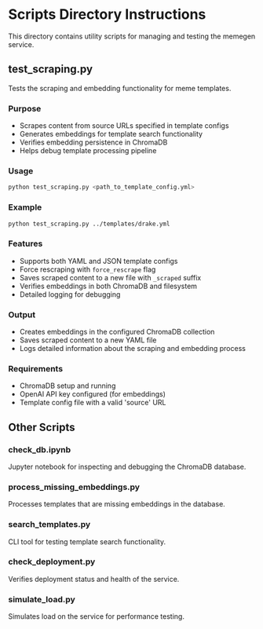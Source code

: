 # Scripts Directory Instructions

This directory contains utility scripts for managing and testing the memegen service.

## test_scraping.py

Tests the scraping and embedding functionality for meme templates.

### Purpose
- Scrapes content from source URLs specified in template configs
- Generates embeddings for template search functionality
- Verifies embedding persistence in ChromaDB
- Helps debug template processing pipeline

### Usage
```bash
python test_scraping.py <path_to_template_config.yml>
```

### Example
```bash
python test_scraping.py ../templates/drake.yml
```

### Features
- Supports both YAML and JSON template configs
- Force rescraping with `force_rescrape` flag
- Saves scraped content to a new file with `_scraped` suffix
- Verifies embeddings in both ChromaDB and filesystem
- Detailed logging for debugging

### Output
- Creates embeddings in the configured ChromaDB collection
- Saves scraped content to a new YAML file
- Logs detailed information about the scraping and embedding process

### Requirements
- ChromaDB setup and running
- OpenAI API key configured (for embeddings)
- Template config file with a valid 'source' URL

## Other Scripts

### check_db.ipynb
Jupyter notebook for inspecting and debugging the ChromaDB database.

### process_missing_embeddings.py
Processes templates that are missing embeddings in the database.

### search_templates.py
CLI tool for testing template search functionality.

### check_deployment.py
Verifies deployment status and health of the service.

### simulate_load.py
Simulates load on the service for performance testing. 